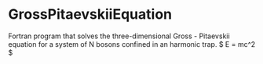 # GrossPitaevskiiEquation
Fortran program that solves the three-dimensional Gross - Pitaevskii equation for a system of N bosons confined in an harmonic trap.
$ E = mc^2 $
